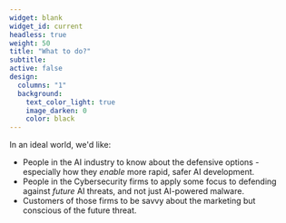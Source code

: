 ```yaml
---
widget: blank
widget_id: current
headless: true
weight: 50
title: "What to do?"
subtitle:
active: false
design:
  columns: "1"
  background:
    text_color_light: true
    image_darken: 0
    color: black
---
```


In an ideal world, we'd like:

 - People in the AI industry to know about the defensive options - especially how they _enable_ more rapid, safer AI development.
 - People in the Cybersecurity firms to apply some focus to defending against _future_ AI threats, and not just AI-powered malware.
 - Customers of those firms to be savvy about the marketing but conscious of the future threat.

